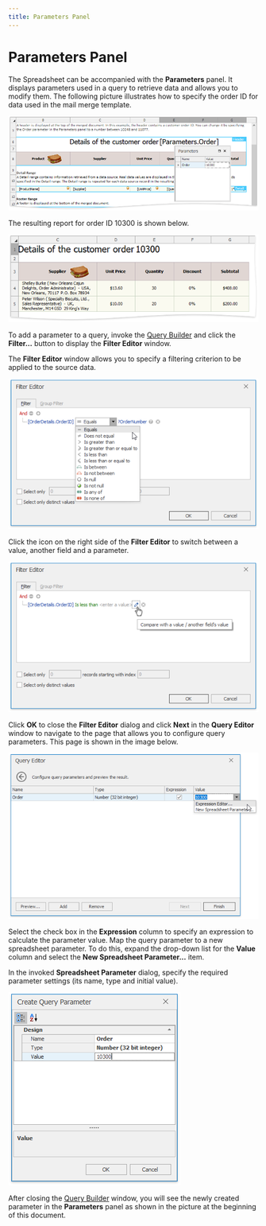 ```yaml
---
title: Parameters Panel
---
```

# Parameters Panel
The Spreadsheet can be accompanied with the **Parameters** panel. It displays parameters used in a query to retrieve data and allows you to modify them. The following picture illustrates how to specify the order ID for data used in the mail merge template.

![SpreadsheetControl_MailMerge_ParametersPanel](../../../images/img25262.png)

The resulting report for order ID 10300 is shown below.

![SpreadsheetControl_MailMerge_ParametersResult](../../../images/img25269.png)

To add a parameter to a query, invoke the [Query Builder](query-builder.md) and click the **Filter...** button to display the **Filter Editor** window.

The **Filter Editor** window allows you to specify a filtering criterion to be applied to the source data.

![SpreadsheetControl_MailMerge_FilterEditor-Condition](../../../images/img25623.png)

Click the icon on the right side of the **Filter Editor** to switch between a value, another field and a parameter.

![SpreadsheetControl_MailMerge_FilterEditor-Value](../../../images/img25624.png)

Click **OK** to close the **Filter Editor** dialog and click **Next** in the **Query Editor** window to navigate to the page that allows you to configure query parameters. This page is shown in the image below.

![SpreadsheetControl_MailMerge_ParametersQueryEditor02](../../../images/img25264.png)

Select the check box in the **Expression** column to specify an expression to calculate the parameter value. Map the query parameter to a new spreadsheet parameter. To do this, expand the drop-down list for the **Value** column and select the **New Spreadsheet Parameter...** item.

In the invoked **Spreadsheet Parameter** dialog, specify the required parameter settings (its name, type and initial value).

![SpreadsheetControl_MailMerge_NewSpreadsheetParameter](../../../images/img25629.png)

After closing the [Query Builder](query-builder.md) window, you will see the newly created parameter in the **Parameters** panel as shown in the picture at the beginning of this document.